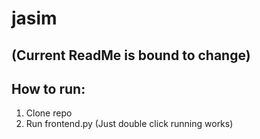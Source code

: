 # jasim
## (Current ReadMe is bound to change)

## How to run:
1. Clone repo
2. Run frontend.py (Just double click running works)